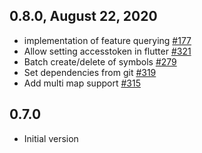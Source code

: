 ## 0.8.0, August 22, 2020
- implementation of feature querying [#177](https://github.com/meman94/flutter-mapbox-gl/pull/177)
- Allow setting accesstoken in flutter [#321](https://github.com/meman94/flutter-mapbox-gl/pull/321)
- Batch create/delete of symbols [#279](https://github.com/meman94/flutter-mapbox-gl/pull/279)
- Set dependencies from git [#319](https://github.com/meman94/flutter-mapbox-gl/pull/319)
- Add multi map support [#315](https://github.com/meman94/flutter-mapbox-gl/pull/315)

## 0.7.0
- Initial version